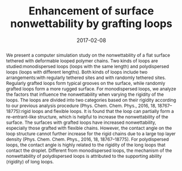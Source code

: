 ---
title: "Enhancement of surface nonwettability by grafting loops"
authors:
- Han-Wen Pei
- Xiao-Li Liu
- Hong Liu
- You-Liang Zhu
- Zhong-Yuan Lu
date: "2017-02-08"
doi: "10.1039/C6CP07596G"
publication_types: ["期刊文章"]
publication: "Physical Chemistry Chemical Physics"
publication_short: "Phys. Chem. Chem. Phys. 2017,6,19,4710-4718"
abstract: "
<!--more-->
We present a computer simulation study on the nonwettability  of a flat surface tethered with deformable looped polymer chains. Two  kinds of loops are studied:monodispersed loops (loops with the same  length) and polydispersed loops (loops with different lengths). Both  kinds of loops include two arrangements:with regularly tethered sites  and with randomly tethered sites. Regularly grafted loops form typical  grooves on the surface, while randomly grafted loops form a more rugged  surface. For monodispersed loops, we analyze the factors that influence  the nonwettability when varying the rigidity of the loops. The loops are  divided into two categories based on their rigidity according to our  previous analysis procedure (Phys. Chem. Chem. Phys., 2016, 18,  18767–18775):rigid loops and flexible loops. It is found that the loop  can partially form a re-entrant-like structure, which is helpful to  increase the nonwettability of the surface. The surfaces with grafted  loops have increased nonwettability, especially those grafted with  flexible chains. However, the contact angle on the loop structure cannot  further increase for the rigid chains due to a large top layer density  (Phys. Chem. Chem. Phys., 2016, 18, 18767–18775). For polydispersed  loops, the contact angle is highly related to the rigidity of the long  loops that contact the droplet. Different from monodispersed loops, the  mechanism of the nonwettability of polydispersed loops is attributed to  the supporting ability (rigidity) of long loops."
url_pdf: "https://pubs.rsc.org/en/content/articlelanding/2017/cp/c6cp07596g"
---
